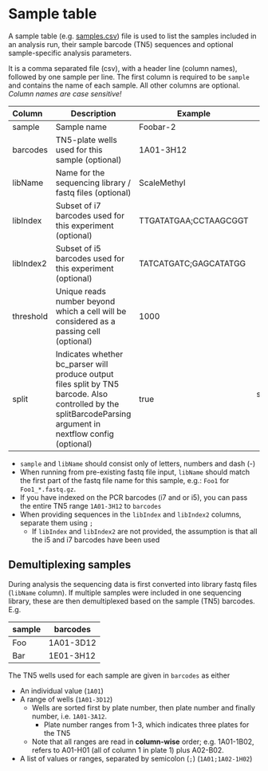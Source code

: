 # Sample table

A sample table (e.g. [samples.csv](examples/samples.csv)) file is used to list the samples included in an analysis run, their sample barcode (TN5) sequences and optional sample-specific analysis parameters.

It is a comma separated file (csv), with a header line (column names), followed by one sample per line. 
The first column is required to be `sample` and contains the name of each sample. All other columns are optional. _Column names are case sensitive!_

 Column | Description | Example | Default
:---- | ---- | ---- | :----:
sample | Sample name | Foobar-2 |
barcodes | TN5-plate wells used for this sample (optional) | 1A01-3H12 | 1A01-3H12
libName | Name for the sequencing library / fastq files (optional) | ScaleMethyl | ScaleMethyl
libIndex | Subset of i7 barcodes used for this experiment (optional) | TTGATATGAA;CCTAAGCGGT | All barcodes in references/i7.txt
libIndex2 | Subset of i5 barcodes used for this experiment (optional) | TATCATGATC;GAGCATATGG | All barcodes in references/i5.txt
threshold | Unique reads number beyond which a cell will be considered as a passing cell (optional) | 1000 | Will be calculated based on a heuristic
split | Indicates whether bc_parser will produce output files split by TN5 barcode. Also controlled by the splitBarcodeParsing argument in nextflow config (optional) | true | true, because splitBarcodeParsing is set to true by default

* `sample` and `libName` should consist only of letters, numbers and dash (-)
* When running from pre-existing fastq file input, `libName` should match the first part of the fastq file name for this sample, e.g.: `Foo1` for `Foo1_*.fastq.gz`.
* If you have indexed on the PCR barcodes (i7 and or i5), you can pass the entire TN5 range `1A01-3H12` to `barcodes`
* When providing sequences in the `libIndex` and `libIndex2` columns, separate them using `;`
    * If `libIndex` and `libIndex2` are not provided, the assumption is that all the i5 and i7 barcodes have been used 

## Demultiplexing samples
During analysis the sequencing data is first converted into library fastq files (`libName` column). If multiple samples were included in one sequencing library, these are then demultiplexed based on the sample (TN5) barcodes. E.g.

sample | barcodes
-- | --
Foo | 1A01-3D12
Bar | 1E01-3H12

The TN5 wells used for each sample are given in `barcodes` as either
* An individual value (`1A01`)
* A range of wells (`1A01-3D12`)
    * Wells are sorted first by plate number, then plate number and finally number, i.e. `1A01-3A12`.
        * Plate number ranges from 1-3, which indicates three plates for the TN5
    * Note that all ranges are read in **column-wise** order; e.g. 1A01-1B02, refers to A01-H01 (all of column 1 in plate 1) plus A02-B02.
* A list of values or ranges, separated by semicolon (`;`) (`1A01;1A02-1H02`)
